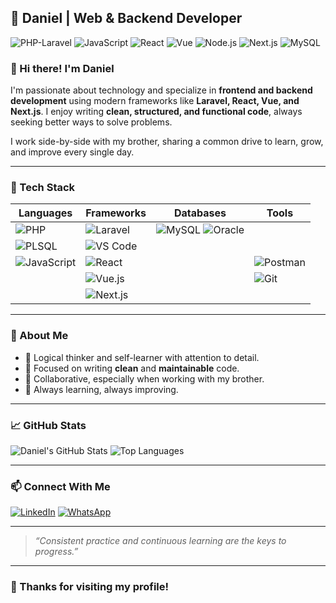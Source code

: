 ## 🧠 Daniel | Web & Backend Developer

![PHP-Laravel](https://img.shields.io/badge/PHP-Laravel-blueviolet?style=for-the-badge&logo=laravel&logoColor=white)
![JavaScript](https://img.shields.io/badge/JavaScript-F7DF1E?style=for-the-badge&logo=javascript&logoColor=black)
![React](https://img.shields.io/badge/React-20232A?style=for-the-badge&logo=react&logoColor=61DAFB)
![Vue](https://img.shields.io/badge/Vue.js-35495E?style=for-the-badge&logo=vue.js&logoColor=4FC08D)
![Node.js](https://img.shields.io/badge/Node.js-339933?style=for-the-badge&logo=nodedotjs&logoColor=white)
![Next.js](https://img.shields.io/badge/Next.js-000000?style=for-the-badge&logo=nextdotjs&logoColor=white)
![MySQL](https://img.shields.io/badge/MySQL-Database-informational?style=for-the-badge&logo=mysql)


### 👋 Hi there! I'm Daniel

I'm passionate about technology and specialize in **frontend and backend development** using modern frameworks like **Laravel, React, Vue, and Next.js**. I enjoy writing **clean, structured, and functional code**, always seeking better ways to solve problems.

I work side-by-side with my brother, sharing a common drive to learn, grow, and improve every single day.

---

### 🧰 Tech Stack

| Languages         | Frameworks               | Databases | Tools               |
|-------------------|--------------------------|-----------|---------------------|
| ![PHP](https://img.shields.io/badge/-PHP-777BB4?logo=php&logoColor=white) | ![Laravel](https://img.shields.io/badge/-Laravel-E34F26?logo=laravel&logoColor=white) | ![MySQL](https://img.shields.io/badge/-MySQL-00758F?logo=mysql&logoColor=white) ![Oracle](https://img.shields.io/badge/Oracle_SQL-F80000?style=for-the-badge&logo=oracle&logoColor=white)
![PLSQL](https://img.shields.io/badge/PLSQL-254f9d?style=for-the-badge&logo=databricks&logoColor=white) | ![VS Code](https://img.shields.io/badge/-VSCode-007ACC?logo=visual-studio-code&logoColor=white) |
| ![JavaScript](https://img.shields.io/badge/-JavaScript-F7DF1E?logo=javascript&logoColor=black) | ![React](https://img.shields.io/badge/-React-20232A?logo=react&logoColor=61DAFB) |           | ![Postman](https://img.shields.io/badge/-Postman-FF6C37?logo=postman&logoColor=white) |
|                   | ![Vue.js](https://img.shields.io/badge/-Vue.js-35495E?logo=vue.js&logoColor=4FC08D) |           | ![Git](https://img.shields.io/badge/-Git-F05032?logo=git&logoColor=white) |
|                   | ![Next.js](https://img.shields.io/badge/-Next.js-000000?logo=next.js&logoColor=white) |           |                       |

---

### 💬 About Me

- 🧠 Logical thinker and self-learner with attention to detail.
- 🧹 Focused on writing **clean** and **maintainable** code.
- 🤝 Collaborative, especially when working with my brother.
- 🚀 Always learning, always improving.

---

### 📈 GitHub Stats

![Daniel's GitHub Stats](https://github-readme-stats.vercel.app/api?username=DnnLL&show_icons=true&theme=dark&count_private=true)
![Top Languages](https://github-readme-stats.vercel.app/api/top-langs/?username=DnnLL&layout=compact&theme=dark)

---

### 📫 Connect With Me

[![LinkedIn](https://img.shields.io/badge/-LinkedIn-0A66C2?logo=linkedin&logoColor=white)](https://www.linkedin.com/in/dani%C3%A9l-lopez-214961318/)
[![WhatsApp](https://img.shields.io/badge/-WhatsApp-25D366?logo=whatsapp&logoColor=white)](https://wa.me/)

---

> *“Consistent practice and continuous learning are the keys to progress.”*

---

### 🚀 Thanks for visiting my profile!
